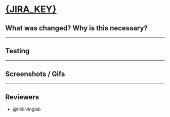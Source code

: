 [{JIRA_KEY}](https://jira3.cerrner.com/browse/{JIRA_KEY})
====

## What was changed? Why is this necessary?
----
<!--* Explain the changes included in this request, and the reasons for them. *-->
<!--* If there are multiple changes, it's a good idea to split up the explanation by commit, and include a link to each commit by its explanation. *-->

## Testing
----
<!--* Describe the strategy you used to validate these changes. For example, this should mention if you added unit/integration tests and summarize any manual testing you performed by running your branch locally or in a dev environment. *-->

## Screenshots / Gifs
----
<!--* Add any screenshots that demonstrate the features you created/changed. For UI components, make sure to include examples at both mobile and desktop page sizes *-->

Reviewers
----
- @till/livinglab
